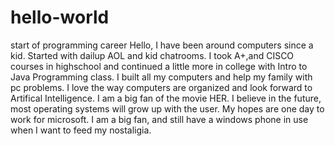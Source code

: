 # hello-world
start of programming career
Hello, I have been around computers since a kid. Started with dailup AOL and kid chatrooms. I took A+,and CISCO courses in highschool and continued a little more in college with Intro to Java Programming class. I built all my computers and help my family with pc problems. I love the way computers are organized and look forward to Artifical Intelligence. I am a big fan of the movie HER. I believe in the future, most operating systems will grow up with the user. My hopes are one day to work for microsoft. I am a big fan, and still have a windows phone in use when I want to feed my nostaligia. 
